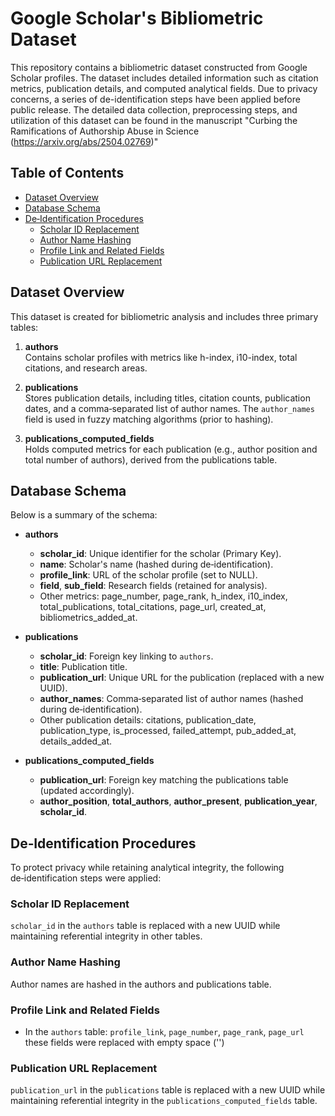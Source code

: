 # Google Scholar's Bibliometric Dataset

This repository contains a bibliometric dataset constructed from Google Scholar profiles. The dataset includes detailed information such as citation metrics, publication details, and computed analytical fields. Due to privacy concerns, a series of de-identification steps have been applied before public release. The detailed data collection, preprocessing steps, and utilization of this dataset can be found in the manuscript "Curbing the Ramifications of Authorship Abuse in Science (https://arxiv.org/abs/2504.02769)"

## Table of Contents

- [Dataset Overview](#dataset-overview)
- [Database Schema](#database-schema)
- [De‑Identification Procedures](#de-identification-procedures)
  - [Scholar ID Replacement](#scholar-id-replacement)
  - [Author Name Hashing](#author-name-hashing)
  - [Profile Link and Related Fields](#profile-link-and-related-fields)
  - [Publication URL Replacement](#publication-url-replacement)

## Dataset Overview

This dataset is created for bibliometric analysis and includes three primary tables:

1. **authors**  
   Contains scholar profiles with metrics like h-index, i10-index, total citations, and research areas.

2. **publications**  
   Stores publication details, including titles, citation counts, publication dates, and a comma‑separated list of author names. The `author_names` field is used in fuzzy matching algorithms (prior to hashing).

3. **publications_computed_fields**  
   Holds computed metrics for each publication (e.g., author position and total number of authors), derived from the publications table.

## Database Schema

Below is a summary of the schema:

- **authors**  
  - **scholar_id**: Unique identifier for the scholar (Primary Key).  
  - **name**: Scholar's name (hashed during de‑identification).  
  - **profile_link**: URL of the scholar profile (set to NULL).  
  - **field**, **sub_field**: Research fields (retained for analysis).  
  - Other metrics: page_number, page_rank, h_index, i10_index, total_publications, total_citations, page_url, created_at, bibliometrics_added_at.

- **publications**  
  - **scholar_id**: Foreign key linking to `authors`.  
  - **title**: Publication title.  
  - **publication_url**: Unique URL for the publication (replaced with a new UUID).  
  - **author_names**: Comma‑separated list of author names (hashed during de‑identification).  
  - Other publication details: citations, publication_date, publication_type, is_processed, failed_attempt, pub_added_at, details_added_at.

- **publications_computed_fields**  
  - **publication_url**: Foreign key matching the publications table (updated accordingly).  
  - **author_position**, **total_authors**, **author_present**, **publication_year**, **scholar_id**.

## De‑Identification Procedures

To protect privacy while retaining analytical integrity, the following de‑identification steps were applied:

### Scholar ID Replacement
`scholar_id` in the `authors` table is replaced with a new UUID while maintaining referential integrity in other tables.
### Author Name Hashing
Author names are hashed in the authors and publications table.
### Profile Link and Related Fields
  - In the `authors` table: `profile_link`, `page_number`, `page_rank`, `page_url` these fields were replaced with empty space ('')

### Publication URL Replacement

`publication_url` in the `publications` table is replaced with a new UUID while maintaining referential integrity in the `publications_computed_fields` table.
